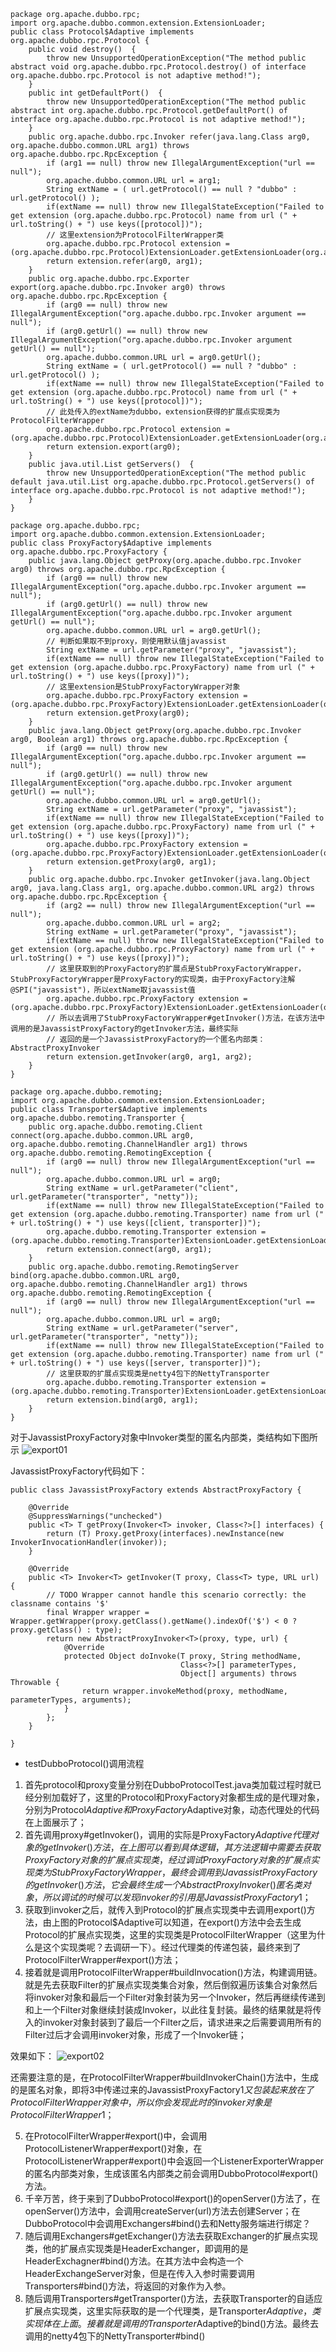 ```
package org.apache.dubbo.rpc;
import org.apache.dubbo.common.extension.ExtensionLoader;
public class Protocol$Adaptive implements org.apache.dubbo.rpc.Protocol {
	public void destroy()  {
		throw new UnsupportedOperationException("The method public abstract void org.apache.dubbo.rpc.Protocol.destroy() of interface org.apache.dubbo.rpc.Protocol is not adaptive method!");
	}
	public int getDefaultPort()  {
		throw new UnsupportedOperationException("The method public abstract int org.apache.dubbo.rpc.Protocol.getDefaultPort() of interface org.apache.dubbo.rpc.Protocol is not adaptive method!");
	}
	public org.apache.dubbo.rpc.Invoker refer(java.lang.Class arg0, org.apache.dubbo.common.URL arg1) throws org.apache.dubbo.rpc.RpcException {
		if (arg1 == null) throw new IllegalArgumentException("url == null");
		org.apache.dubbo.common.URL url = arg1;
		String extName = ( url.getProtocol() == null ? "dubbo" : url.getProtocol() );
		if(extName == null) throw new IllegalStateException("Failed to get extension (org.apache.dubbo.rpc.Protocol) name from url (" + url.toString() + ") use keys([protocol])");
        // 这里extension为ProtocolFilterWrapper类
		org.apache.dubbo.rpc.Protocol extension = (org.apache.dubbo.rpc.Protocol)ExtensionLoader.getExtensionLoader(org.apache.dubbo.rpc.Protocol.class).getExtension(extName);
		return extension.refer(arg0, arg1);
	}
	public org.apache.dubbo.rpc.Exporter export(org.apache.dubbo.rpc.Invoker arg0) throws org.apache.dubbo.rpc.RpcException {
		if (arg0 == null) throw new IllegalArgumentException("org.apache.dubbo.rpc.Invoker argument == null");
		if (arg0.getUrl() == null) throw new IllegalArgumentException("org.apache.dubbo.rpc.Invoker argument getUrl() == null");
		org.apache.dubbo.common.URL url = arg0.getUrl();
		String extName = ( url.getProtocol() == null ? "dubbo" : url.getProtocol() );
		if(extName == null) throw new IllegalStateException("Failed to get extension (org.apache.dubbo.rpc.Protocol) name from url (" + url.toString() + ") use keys([protocol])");
		// 此处传入的extName为dubbo，extension获得的扩展点实现类为ProtocolFilterWrapper
		org.apache.dubbo.rpc.Protocol extension = (org.apache.dubbo.rpc.Protocol)ExtensionLoader.getExtensionLoader(org.apache.dubbo.rpc.Protocol.class).getExtension(extName);
		return extension.export(arg0);
	}
	public java.util.List getServers()  {
		throw new UnsupportedOperationException("The method public default java.util.List org.apache.dubbo.rpc.Protocol.getServers() of interface org.apache.dubbo.rpc.Protocol is not adaptive method!");
	}
}
```

```
package org.apache.dubbo.rpc;
import org.apache.dubbo.common.extension.ExtensionLoader;
public class ProxyFactory$Adaptive implements org.apache.dubbo.rpc.ProxyFactory {
	public java.lang.Object getProxy(org.apache.dubbo.rpc.Invoker arg0) throws org.apache.dubbo.rpc.RpcException {
		if (arg0 == null) throw new IllegalArgumentException("org.apache.dubbo.rpc.Invoker argument == null");
		if (arg0.getUrl() == null) throw new IllegalArgumentException("org.apache.dubbo.rpc.Invoker argument getUrl() == null");
		org.apache.dubbo.common.URL url = arg0.getUrl();
        // 判断如果取不到proxy，则使用默认值javassist
		String extName = url.getParameter("proxy", "javassist");
		if(extName == null) throw new IllegalStateException("Failed to get extension (org.apache.dubbo.rpc.ProxyFactory) name from url (" + url.toString() + ") use keys([proxy])");
        // 这里extension是StubProxyFactoryWrapper对象
		org.apache.dubbo.rpc.ProxyFactory extension = (org.apache.dubbo.rpc.ProxyFactory)ExtensionLoader.getExtensionLoader(org.apache.dubbo.rpc.ProxyFactory.class).getExtension(extName);
		return extension.getProxy(arg0);
	}
	public java.lang.Object getProxy(org.apache.dubbo.rpc.Invoker arg0, Boolean arg1) throws org.apache.dubbo.rpc.RpcException {
		if (arg0 == null) throw new IllegalArgumentException("org.apache.dubbo.rpc.Invoker argument == null");
		if (arg0.getUrl() == null) throw new IllegalArgumentException("org.apache.dubbo.rpc.Invoker argument getUrl() == null");
		org.apache.dubbo.common.URL url = arg0.getUrl();
		String extName = url.getParameter("proxy", "javassist");
		if(extName == null) throw new IllegalStateException("Failed to get extension (org.apache.dubbo.rpc.ProxyFactory) name from url (" + url.toString() + ") use keys([proxy])");
		org.apache.dubbo.rpc.ProxyFactory extension = (org.apache.dubbo.rpc.ProxyFactory)ExtensionLoader.getExtensionLoader(org.apache.dubbo.rpc.ProxyFactory.class).getExtension(extName);
		return extension.getProxy(arg0, arg1);
	}
	public org.apache.dubbo.rpc.Invoker getInvoker(java.lang.Object arg0, java.lang.Class arg1, org.apache.dubbo.common.URL arg2) throws org.apache.dubbo.rpc.RpcException {
		if (arg2 == null) throw new IllegalArgumentException("url == null");
		org.apache.dubbo.common.URL url = arg2;
		String extName = url.getParameter("proxy", "javassist");
		if(extName == null) throw new IllegalStateException("Failed to get extension (org.apache.dubbo.rpc.ProxyFactory) name from url (" + url.toString() + ") use keys([proxy])");
		// 这里获取到的ProxyFactory的扩展点是StubProxyFactoryWrapper，StubProxyFactoryWrapper是ProxyFactory的实现类，由于ProxyFactory注解@SPI("javassist")，所以extName取javassist值
		org.apache.dubbo.rpc.ProxyFactory extension = (org.apache.dubbo.rpc.ProxyFactory)ExtensionLoader.getExtensionLoader(org.apache.dubbo.rpc.ProxyFactory.class).getExtension(extName);
		// 所以去调用了StubProxyFactoryWrapper#getInvoker()方法，在该方法中调用的是JavassistProxyFactory的getInvoker方法，最终实际
		// 返回的是一个JavassistProxyFactory的一个匿名内部类：AbstractProxyInvoker
		return extension.getInvoker(arg0, arg1, arg2);
	}
}
```

```
package org.apache.dubbo.remoting;
import org.apache.dubbo.common.extension.ExtensionLoader;
public class Transporter$Adaptive implements org.apache.dubbo.remoting.Transporter {
	public org.apache.dubbo.remoting.Client connect(org.apache.dubbo.common.URL arg0, org.apache.dubbo.remoting.ChannelHandler arg1) throws org.apache.dubbo.remoting.RemotingException {
		if (arg0 == null) throw new IllegalArgumentException("url == null");
		org.apache.dubbo.common.URL url = arg0;
		String extName = url.getParameter("client", url.getParameter("transporter", "netty"));
		if(extName == null) throw new IllegalStateException("Failed to get extension (org.apache.dubbo.remoting.Transporter) name from url (" + url.toString() + ") use keys([client, transporter])");
		org.apache.dubbo.remoting.Transporter extension = (org.apache.dubbo.remoting.Transporter)ExtensionLoader.getExtensionLoader(org.apache.dubbo.remoting.Transporter.class).getExtension(extName);
		return extension.connect(arg0, arg1);
	}
	public org.apache.dubbo.remoting.RemotingServer bind(org.apache.dubbo.common.URL arg0, org.apache.dubbo.remoting.ChannelHandler arg1) throws org.apache.dubbo.remoting.RemotingException {
		if (arg0 == null) throw new IllegalArgumentException("url == null");
		org.apache.dubbo.common.URL url = arg0;
		String extName = url.getParameter("server", url.getParameter("transporter", "netty"));
		if(extName == null) throw new IllegalStateException("Failed to get extension (org.apache.dubbo.remoting.Transporter) name from url (" + url.toString() + ") use keys([server, transporter])");
		// 这里获取的扩展点实现类是netty4包下的NettyTransporter
		org.apache.dubbo.remoting.Transporter extension = (org.apache.dubbo.remoting.Transporter)ExtensionLoader.getExtensionLoader(org.apache.dubbo.remoting.Transporter.class).getExtension(extName);
		return extension.bind(arg0, arg1);
	}
}
```

对于JavassistProxyFactory对象中Invoker类型的匿名内部类，类结构如下图所示
![export01](https://github.com/coderbruis/JavaSourceCodeLearning/blob/master/note/images/Dubbo/export01.png)

JavassistProxyFactory代码如下：
```
public class JavassistProxyFactory extends AbstractProxyFactory {

    @Override
    @SuppressWarnings("unchecked")
    public <T> T getProxy(Invoker<T> invoker, Class<?>[] interfaces) {
        return (T) Proxy.getProxy(interfaces).newInstance(new InvokerInvocationHandler(invoker));
    }

    @Override
    public <T> Invoker<T> getInvoker(T proxy, Class<T> type, URL url) {
        // TODO Wrapper cannot handle this scenario correctly: the classname contains '$'
        final Wrapper wrapper = Wrapper.getWrapper(proxy.getClass().getName().indexOf('$') < 0 ? proxy.getClass() : type);
        return new AbstractProxyInvoker<T>(proxy, type, url) {
            @Override
            protected Object doInvoke(T proxy, String methodName,
                                      Class<?>[] parameterTypes,
                                      Object[] arguments) throws Throwable {
                return wrapper.invokeMethod(proxy, methodName, parameterTypes, arguments);
            }
        };
    }

}
```


- testDubboProtocol()调用流程

1. 首先protocol和proxy变量分别在DubboProtocolTest.java类加载过程时就已经分别加载好了，这里的Protocol和ProxyFactory对象都生成的是代理对象，分别为Protocol$Adaptive和ProxyFactory$Adaptive对象，动态代理处的代码在上面展示了；
2. 首先调用proxy#getInvoker()，调用的实际是ProxyFactory$Adaptive代理对象的getInvoker()方法，在上图可以看到具体逻辑，其方法逻辑中需要去获取ProxyFactory对象的扩展点实现类，经过调试ProxyFactory对象的扩展点实现类为StubProxyFactoryWrapper，最终会调用到JavassistProxyFactory的getInvoker()方法，它会最终生成一个AbstractProxyInvoker()匿名类对象，所以调试的时候可以发现invoker的引用是JavassistProxyFactory$1；
3. 获取到invoker之后，就传入到Protocol的扩展点实现类中去调用export()方法，由上图的Protocol$Adaptive可以知道，在export()方法中会去生成Protocol的扩展点实现类，这里的实现类是ProtocolFilterWrapper（这里为什么是这个实现类呢？去调研一下）。经过代理类的传递包装，最终来到了ProtocolFilterWrapper#export()方法；
4. 接着就是调用ProtocolFilterWrapper#buildInvocation()方法，构建调用链。就是先去获取Filter的扩展点实现类集合对象，然后倒叙遍历该集合对象然后将invoker对象和最后一个Filter对象封装为另一个Invoker，然后再继续传递到和上一个Filter对象继续封装成Invoker，以此往复封装。最终的结果就是将传入的invoker对象封装到了最后一个Filter之后，请求进来之后需要调用所有的Filter过后才会调用invoker对象，形成了一个Invoker链；

效果如下：
![export02](https://github.com/coderbruis/JavaSourceCodeLearning/blob/master/note/images/Dubbo/export02.png)

还需要注意的是，在ProtocolFilterWrapper#buildInvokerChain()方法中，生成的是匿名对象，即将3中传递过来的JavassistProxyFactory$1又包装起来放在了ProtocolFilterWrapper对象中，所以你会发现此时的invoker对象是ProtocolFilterWrapper$1；

5. 在ProtocolFilterWrapper#export()中，会调用ProtocolListenerWrapper#export()对象，在ProtocolListenerWrapper#export()中会返回一个ListenerExporterWrapper的匿名内部类对象，生成该匿名内部类之前会调用DubboProtocol#export()方法。
6. 千辛万苦，终于来到了DubboProtocol#export()的openServer()方法了，在openServer()方法中，会调用createServer(url)方法去创建Server；在DubboProtocol中会调用Exchangers#bind()去和Netty服务端进行绑定？
7. 随后调用Exchangers#getExchanger()方法去获取Exchanger的扩展点实现类，他的扩展点实现类是HeaderExchanger，即调用的是HeaderExchagner#bind()方法。在其方法中会构造一个HeaderExchangeServer对象，但是在传入入参时需要调用Transporters#bind()方法，将返回的对象作为入参。
8. 随后调用Transporters#getTransporter()方法，去获取Transporter的自适应扩展点实现类，这里实际获取的是一个代理类，是Transporter$Adaptive，类实现体在上面。接着就是调用的Transporter$Adaptive的bind()方法。最终去调用的netty4包下的NettyTransporter#bind()